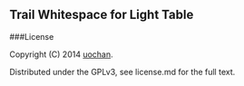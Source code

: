 ## Trail Whitespace for Light Table



###License

Copyright (C) 2014 [uochan](http://twitter.com/uochan).

Distributed under the GPLv3, see license.md for the full text.
